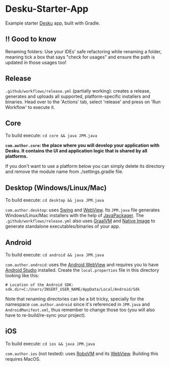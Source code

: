 # Desku-Starter-App
Example starter [Desku](https://github.com/Osiris-Team/Desku) app, built with Gradle.

## ‼️ Good to know
Renaming folders: Use your IDEs' safe refactoring while renaming a folder,
meaning tick a box that says "check for usages" and ensure the path is updated in those usages too!

## Release
`.github/workflows/release.yml` (partially working): creates a release, generates and uploads
all supported, platform-specific installers and binaries. Head over to the 'Actions' tab,
select 'release' and press on 'Run Workflow' to execute it.

## Core 

To build execute: `cd core && java JPM.java`

**`com.author.core`: the place where you will
develop your application with Desku. It contains the UI and application logic that
is shared by all platforms.**

If you don't want to use a platform below you can simply delete its directory
and remove the module name from ./settings.gradle file.

## Desktop (Windows/Linux/Mac)

To build execute: `cd desktop && java JPM.java`

`com.author.desktop`: uses [Swing](https://de.wikipedia.org/wiki/Swing_(Java)) and [WebView](https://github.com/webview/webview_java).
Its `JPM.java` file generates Windows/Linux/Mac installers with the help of [JavaPackager](https://github.com/fvarrui/JavaPackager).
The `.github/workflows/release.yml` also uses [GraalVM](https://www.graalvm.org/) and [Native Image](https://www.graalvm.org/22.0/reference-manual/native-image/) 
to generate standalone executables/binaries of your app.

## Android

To build execute: `cd android && java JPM.java`

`com.author.android`: uses the [Android WebView](https://developer.android.com/reference/android/webkit/WebView) and requires you
to have [Android Studio](https://developer.android.com/studio) installed.
Create the `local.properties` file in this directory looking like this:
```properties
# Location of the Android SDK:
sdk.dir=C:/Users/INSERT_USER_NAME/AppData/Local/Android/Sdk
```
Note that renaming directories can be a bit tricky, specially for the namespace `com.author.android`
since it's referenced in `JPM.java` and `AndroidManifest.xml`, thus remember to
change those too (you will also have to re-build/re-sync your project).

## iOS

To build execute: `cd ios && java JPM.java`

`com.author.ios` (not tested): uses [RoboVM](https://github.com/MobiVM/robovm) and its [WebView](https://github.com/robovm/robovm-samples/blob/master/ios-no-ib/samplewebapp-no-ib/src/main/java/org/robovm/samples/samplewebapp/ui/WebViewController.java).
Building this requires MacOS.
